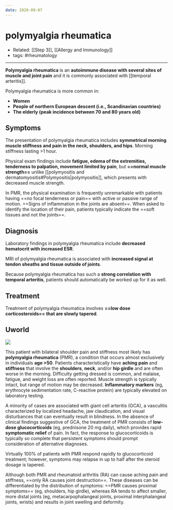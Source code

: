 ```yaml
---
date: 2020-09-07
---
```


# polymyalgia rheumatica

- Related: [[Step 3]], [[Allergy and Immunology]]
- tags: #rheumatology
---

**Polymyalgia rheumatica** is an **autoimmune disease with several sites of muscle and joint pain** and it is commonly associated with [[temporal arteritis]].

Polymyalgia rheumatica is more common in:

- **Women**
- **People of northern European descent (i.e., Scandinavian countries)**
- **The elderly (peak incidence between 70 and 80 years old)**

## Symptoms

The presentation of polymyalgia rheumatica includes **symmetrical morning muscle stiffness and pain in the neck, shoulders, and hips**. Morning stiffness lasting >1 hour.

Physical exam findings include **fatigue, edema of the extremities, tenderness to palpation, movement limited by pain**, but **==normal muscle strength==** unlike [[polymyositis and dermatomyositis#Polymyositis|polymyositis]], which presents with decreased muscle strength.

In PMR, the physical examination is frequently unremarkable with patients having ==no focal tenderness or pain== with active or passive range of motion.  ==Signs of inflammation in the joints are absent==.  When asked to identify the location of their pain, patients typically indicate the ==soft tissues and not the joints==.

## Diagnosis

Laboratory findings in polymyalgia rheumatica include **decreased hematocrit with increased ESR**.

MRI of polymyalgia rheumatica is associated with **increased signal at tendon sheaths and tissue outside of joints**.

Because polymyalgia rheumatica has such a **strong correlation with temporal arteritis**, patients should automatically be worked up for it as well.

## Treatment

Treatment of polymyalgia rheumatica involves **==low dose corticosteroids== that are slowly tapered**.

## Uworld

<!-- PMR is, age, sx, dx, rx, vs RA -->

![](https://photos.thisispiggy.com/file/wikiFiles/L6820.jpg)

This patient with bilateral shoulder pain and stiffness most likely has **polymyalgia rheumatica** (PMR), a condition that occurs almost exclusively in individuals **age >50**. Patients characteristically have **aching pain** and **stiffness** that involve the **shoulders**, **neck**, and/or **hip girdle** and are often worse in the morning. Difficulty getting dressed is  common, and malaise, fatigue, and weight loss are often reported.  Muscle strength is typically intact, but range of motion may be  decreased. **Inflammatory markers** (eg, erythrocyte sedimentation rate, C-reactive protein) are typically elevated on laboratory testing.

A minority of cases are associated with giant cell arteritis (GCA), a  vasculitis characterized by localized headache, jaw claudication, and  visual disturbances that can eventually result in blindness. In the  absence of clinical findings suggestive of GCA, the treatment of PMR  consists of **low-dose glucocorticoids** (eg, prednisone 20 mg daily), which provides rapid **symptomatic relief** of pain. In fact, the response to glucocorticoids is typically so  complete that persistent symptoms should prompt consideration of  alternative diagnoses.

Virtually 100% of patients with PMR respond rapidly to glucocorticoid  treatment; however, symptoms may relapse in up to half after the steroid dosage is tapered.

Although both PMR and rheumatoid arthritis (RA) can cause aching pain and stiffness, ==only RA causes joint destruction==. These diseases can be differentiated by the distribution of symptoms: ==PMR causes proximal symptoms== (eg, shoulders, hip girdle), whereas RA tends to affect  smaller, more distal joints (eg, metacarpophalangeal joints, proximal  interphalangeal joints, wrists) and results in joint swelling and  deformity.
